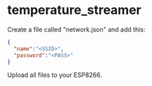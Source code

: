 # temperature_streamer
Create a file called "network.json" and add this:
```json
{
  "name":"<SSID>",
  "password":"<PASS>"
}
```

Upload all files to your ESP8266.
